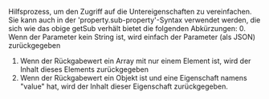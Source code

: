 Hilfsprozess, um den Zugriff auf die Untereigenschaften zu vereinfachen.
Sie kann auch in der 'property.sub-property'-Syntax verwendet werden, die sich wie das obige getSub verhält
bietet die folgenden Abkürzungen:
0. Wenn der Parameter kein String ist, wird einfach der Parameter (als JSON) zurückgegeben
1. Wenn der Rückgabewert ein Array mit nur einem Element ist, wird der Inhalt dieses Elements zurückgegeben
2. Wenn der Rückgabewert ein Objekt ist und eine Eigenschaft namens "value" hat, wird der Inhalt dieser Eigenschaft zurückgegeben.
